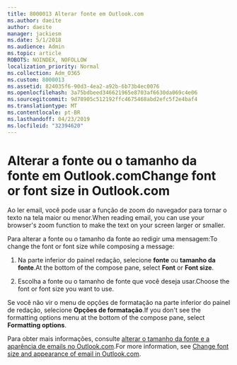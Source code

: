 ```yaml
---
title: 8000013 Alterar fonte em Outlook.com
ms.author: daeite
author: daeite
manager: jackiesm
ms.date: 5/1/2018
ms.audience: Admin
ms.topic: article
ROBOTS: NOINDEX, NOFOLLOW
localization_priority: Normal
ms.collection: Adm_O365
ms.custom: 8000013
ms.assetid: 824035f6-90d3-4ea2-a92b-6b73b4ec0076
ms.openlocfilehash: 3a75bdbeed346621965e8703af6630da069c4e06
ms.sourcegitcommit: 9d78905c512192ffc4675468abd2efc5f2e4baf4
ms.translationtype: MT
ms.contentlocale: pt-BR
ms.lasthandoff: 04/23/2019
ms.locfileid: "32394620"
---
```

# <a name="change-font-or-font-size-in-outlookcom"></a><span data-ttu-id="46402-102">Alterar a fonte ou o tamanho da fonte em Outlook.com</span><span class="sxs-lookup"><span data-stu-id="46402-102">Change font or font size in Outlook.com</span></span>

<span data-ttu-id="46402-103">Ao ler email, você pode usar a função de zoom do navegador para tornar o texto na tela maior ou menor.</span><span class="sxs-lookup"><span data-stu-id="46402-103">When reading email, you can use your browser's zoom function to make the text on your screen larger or smaller.</span></span>
  
<span data-ttu-id="46402-104">Para alterar a fonte ou o tamanho da fonte ao redigir uma mensagem:</span><span class="sxs-lookup"><span data-stu-id="46402-104">To change the font or font size while composing a message:</span></span>
  
1. <span data-ttu-id="46402-105">Na parte inferior do painel redação, selecione **fonte** ou **tamanho da fonte**.</span><span class="sxs-lookup"><span data-stu-id="46402-105">At the bottom of the compose pane, select **Font** or **Font size**.</span></span>
    
2. <span data-ttu-id="46402-106">Escolha a fonte ou o tamanho de fonte que você deseja usar.</span><span class="sxs-lookup"><span data-stu-id="46402-106">Choose the font or font size you want to use.</span></span>
    
<span data-ttu-id="46402-107">Se você não vir o menu de opções de formatação na parte inferior do painel de redação, selecione **Opções de formatação**.</span><span class="sxs-lookup"><span data-stu-id="46402-107">If you don't see the formatting options menu at the bottom of the compose pane, select **Formatting options**.</span></span>
  
<span data-ttu-id="46402-108">Para obter mais informações, consulte [alterar o tamanho da fonte e a aparência de emails no Outlook.com](https://go.microsoft.com/fwlink/p/?linkid=873130).</span><span class="sxs-lookup"><span data-stu-id="46402-108">For more information, see [Change font size and appearance of email in Outlook.com](https://go.microsoft.com/fwlink/p/?linkid=873130).</span></span>
  

